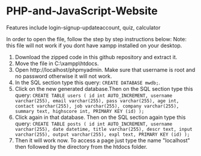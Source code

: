 # PHP-and-JavaScript-Website
Features include login-signup-updateaccount, quiz, calculator

In order to open the file, follow the step by step instructions below:
Note: this file will not work if you dont have xampp installed on your desktop.

1. Download the zipped code in this github repository and extract it.
2. Move the file in C:\xampp\htdocs.
3. Open http://localhost/phpmyadmin. Make sure that username is root and no password otherwise it will not work.
4. In the SQL section type this query: `CREATE DATABASE mwdb;`.
5. Click on the new generated database.Then on the SQL section type this query:
`CREATE TABLE users
(
id int AUTO_INCREMENT,
username varchar(255),
email varchar(255),
pass varchar(255),
age int,
contact varchar(255),
job varchar(255),
company varchar(255),
summary text,
highscore int,
PRIMARY KEY (id)
);`
6. Click again in that database. Then on the SQL section again type this query:
`CREATE TABLE posts
(
id int AUTO_INCREMENT,
username varchar(255),
date datetime,
title varchar(255),
descr text,
input varchar(255),
output varchar(255),
expl text,
PRIMARY KEY (id)
);`
7. Then it will work now. To access a page just type the name "localhost" then followed by the directory from the htdocs folder.
